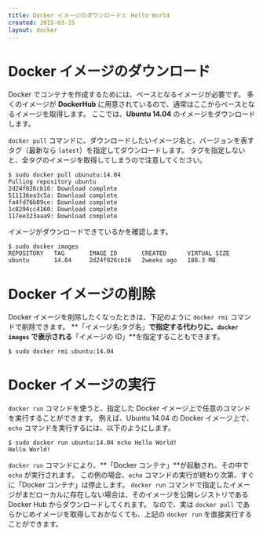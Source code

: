 ```yaml
---
title: Docker イメージのダウンロードと Hello World
created: 2015-03-15
layout: docker
---
```


Docker イメージのダウンロード
====

Docker でコンテナを作成するためには、ベースとなるイメージが必要です。
多くのイメージが **DockerHub** に用意されているので、通常はここからベースとなるイメージを取得します。
ここでは、**Ubuntu 14.04** のイメージをダウンロードします。

`docker pull` コマンドに、ダウンロードしたいイメージ名と、バージョンを表すタグ（最新なら `latest`）を指定してダウンロードします。
タグを指定しないと、全タグのイメージを取得してしまうので注意してください。

```
$ sudo docker pull ubunutu:14.04
Pulling repository ubuntu
2d24f826cb16: Download complete
511136ea3c5a: Download complete
fa4fd76b09ce: Download complete
1c8294cc4160: Download complete
117ee323aaa9: Download complete
```

イメージがダウンロードできているかを確認します。

```
$ sudo docker images
REPOSITORY   TAG       IMAGE ID       CREATED      VIRTUAL SIZE
ubuntu       14.04     2d24f826cb16   2weeks ago   188.3 MB
```


Docker イメージの削除
====

Docker イメージを削除したくなったときは、下記のように `docker rmi` コマンドで削除できます。
**「イメージ名:タグ名」**で指定する代わりに、`docker images` で表示される**「イメージの ID」**を指定することもできます。

```
$ sudo docker rmi ubuntu:14.04
```


Docker イメージの実行
====

`docker run` コマンドを使うと、指定した Docker イメージ上で任意のコマンドを実行することができます。
例えば、Ubuntu 14.04 の Docker イメージ上で、`echo` コマンドを実行するには、以下のようにします。

```
$ sudo docker run ubuntu:14.04 echo Hello World!
Hello World!
```

`docker run` コマンドにより、**「Docker コンテナ」**が起動され、その中で `echo` が実行されます。
この例の場合、`echo` コマンドの実行が終わり次第、すぐに「Docker コンテナ」は停止します。
`docker run` コマンドで指定したイメージがまだローカルに存在しない場合は、そのイメージを公開レジストリである Docker Hub からダウンロードしてくれます。
なので、実は `docker pull` であらかじめイメージを取得しておかなくても、上記の `docker run` を直接実行することができます。

